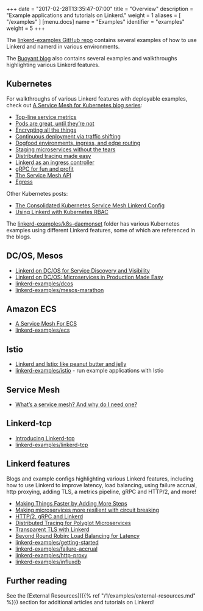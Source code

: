 +++
date = "2017-02-28T13:35:47-07:00"
title = "Overview"
description = "Example applications and tutorials on Linkerd."
weight = 1
aliases = [
  "/examples"
]
[menu.docs]
  name = "Examples"
  identifier = "examples"
  weight = 5
+++

The [linkerd-examples GitHub repo](https://github.com/linkerd/linkerd-examples)
contains several examples of how to use Linkerd and namerd in various environments.

The [Buoyant blog](https://blog.buoyant.io) also contains several examples and
walkthroughs highlighting various Linkerd features.


## Kubernetes

For walkthroughs of various Linkerd features with deployable examples, check out
[A Service Mesh for Kubernetes blog series](https://buoyant.io/2016/10/04/a-service-mesh-for-kubernetes-part-i-top-line-service-metrics/):

* [Top-line service metrics](https://buoyant.io/a-service-mesh-for-kubernetes-part-i-top-line-service-metrics/)
* [Pods are great, until they’re not](https://buoyant.io/a-service-mesh-for-kubernetes-part-ii-pods-are-great-until-theyre-not/)
* [Encrypting all the things](https://buoyant.io/a-service-mesh-for-kubernetes-part-iii-encrypting-all-the-things/)
* [Continuous deployment via traffic shifting](https://buoyant.io/a-service-mesh-for-kubernetes-part-iv-continuous-deployment-via-traffic-shifting/)
* [Dogfood environments, ingress, and edge routing](https://buoyant.io/a-service-mesh-for-kubernetes-part-v-dogfood-environments-ingress-and-edge-routing/)
* [Staging microservices without the tears](https://buoyant.io/a-service-mesh-for-kubernetes-part-vi-staging-microservices-without-the-tears/)
* [Distributed tracing made easy](https://buoyant.io/a-service-mesh-for-kubernetes-part-vii-distributed-tracing-made-easy/)
* [Linkerd as an ingress controller](https://buoyant.io/a-service-mesh-for-kubernetes-part-viii-linkerd-as-an-ingress-controller/)
* [gRPC for fun and profit](https://buoyant.io/a-service-mesh-for-kubernetes-part-ix-grpc-for-fun-and-profit/)
* [The Service Mesh API](https://buoyant.io/a-service-mesh-for-kubernetes-part-x-the-service-mesh-api/)
* [Egress](https://buoyant.io/a-service-mesh-for-kubernetes-part-xi-egress/)

Other Kubernetes posts:

* [The Consolidated Kubernetes Service Mesh Linkerd Config](https://buoyant.io/2017/08/08/a-service-mesh-for-ecs/)
* [Using Linkerd with Kubernetes RBAC](https://buoyant.io/2017/07/24/using-linkerd-kubernetes-rbac/)

The [linkerd-examples/k8s-daemonset](https://github.com/linkerd/linkerd-examples/tree/master/k8s-daemonset)
folder has various Kubernetes examples using different
Linkerd features, some of which are referenced in the blogs.

## DC/OS, Mesos

* [Linkerd on DC/OS for Service Discovery and Visibility](https://buoyant.io/2016/10/10/linkerd-on-dcos-for-service-discovery-and-visibility/)
* [Linkerd on DC/OS: Microservices in Production Made Easy](https://buoyant.io/2016/04/19/linkerd-dcos-microservices-in-production-made-easy/)
* [linkerd-examples/dcos](https://github.com/linkerd/linkerd-examples/tree/master/dcos)
* [linkerd-examples/mesos-marathon](https://github.com/linkerd/linkerd-examples/tree/master/mesos-marathon)

## Amazon ECS

* [A Service Mesh For ECS](https://buoyant.io/2017/08/08/a-service-mesh-for-ecs/)
* [linkerd-examples/ecs](https://github.com/linkerd/linkerd-examples/tree/master/ecs)

## Istio
* [Linkerd and Istio: like peanut butter and jelly](https://buoyant.io/2017/07/11/linkerd-istio/)
* [linkerd-examples/istio](https://github.com/linkerd/linkerd-examples/tree/master/istio) - run example applications with Istio

## Service Mesh
* [What’s a service mesh? And why do I need one?](https://buoyant.io/2017/04/25/whats-a-service-mesh-and-why-do-i-need-one/)

## Linkerd-tcp
* [Introducing Linkerd-tcp](https://buoyant.io/2017/03/29/introducing-linkerd-tcp/)
* [linkerd-examples/linkerd-tcp](https://github.com/linkerd/linkerd-examples/tree/master/linkerd-tcp)

## Linkerd features

Blogs and example configs highlighting various Linkerd features, including
how to use Linkerd to improve latency, load balancing, using failure accrual,
http proxying, adding TLS, a metrics pipeline, gRPC and HTTP/2, and more!

* [Making Things Faster by Adding More Steps](https://buoyant.io/2017/01/31/making-things-faster-by-adding-more-steps/)
* [Making microservices more resilient with circuit breaking](https://buoyant.io/2017/01/13/making-microservices-more-resilient-with-circuit-breaking/)
* [HTTP/2, gRPC and Linkerd](https://buoyant.io/2017/01/10/http2-grpc-and-linkerd/)
* [Distributed Tracing for Polyglot Microservices](https://buoyant.io/2016/05/17/distributed-tracing-for-polyglot-microservices/)
* [Transparent TLS with Linkerd](https://buoyant.io/2016/04/19/linkerd-dcos-microservices-in-production-made-easy/)
* [Beyond Round Robin: Load Balancing for Latency](https://buoyant.io/2016/03/16/beyond-round-robin-load-balancing-for-latency/)
* [linkerd-examples/getting-started](https://github.com/linkerd/linkerd-examples/tree/master/getting-started)
* [linkerd-examples/failure-accrual](https://github.com/linkerd/linkerd-examples/tree/master/failure-accrual)
* [linkerd-examples/http-proxy](https://github.com/linkerd/linkerd-examples/tree/master/http-proxy)
* [linkerd-examples/influxdb](https://github.com/linkerd/linkerd-examples/tree/master/influxdb)

## Further reading

See the [External Resources]({{% ref "/1/examples/external-resources.md" %}})
section for additional articles and tutorials on Linkerd!

